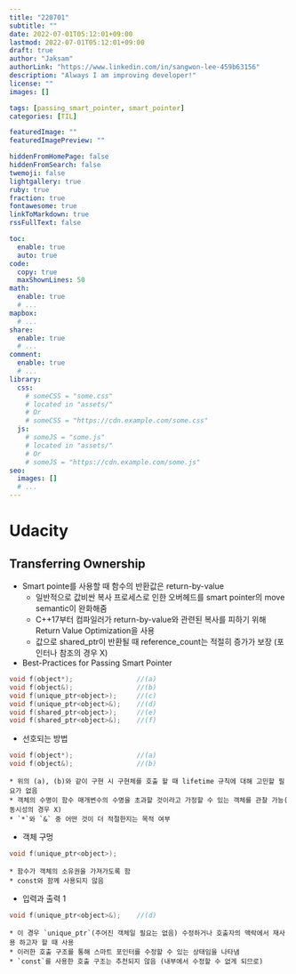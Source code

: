 ```yaml
---
title: "220701"
subtitle: ""
date: 2022-07-01T05:12:01+09:00
lastmod: 2022-07-01T05:12:01+09:00
draft: true
author: "Jaksam"
authorLink: "https://www.linkedin.com/in/sangwon-lee-459b63156"
description: "Always I am improving developer!"
license: ""
images: []

tags: [passing_smart_pointer, smart_pointer]
categories: [TIL]

featuredImage: ""
featuredImagePreview: ""

hiddenFromHomePage: false
hiddenFromSearch: false
twemoji: false
lightgallery: true
ruby: true
fraction: true
fontawesome: true
linkToMarkdown: true
rssFullText: false

toc:
  enable: true
  auto: true
code:
  copy: true
  maxShownLines: 50
math:
  enable: true
  # ...
mapbox:
  # ...
share:
  enable: true
  # ...
comment:
  enable: true
  # ...
library:
  css:
    # someCSS = "some.css"
    # located in "assets/"
    # Or
    # someCSS = "https://cdn.example.com/some.css"
  js:
    # someJS = "some.js"
    # located in "assets/"
    # Or
    # someJS = "https://cdn.example.com/some.js"
seo:
  images: []
  # ...
---
```


<!--more-->
# Udacity
## Transferring Ownership
* Smart pointe를 사용할 때 함수의 반환값은 return-by-value
	* 일반적으로 값비싼 복사 프로세스로 인한 오버헤드를 smart pointer의 move semantic이 완화해줌
	* C++17부터 컴파일러가 return-by-value와 관련된 복사를 피하기 위해 Return Value Optimization을 사용
	* 값으로 shared_ptr이 반환될 때 reference_count는 적절히 증가가 보장 (포인터나 참조의 경우 X)
* Best-Practices for Passing Smart Pointer
```cpp
void f(object*);				//(a)
void f(object&);				//(b)
void f(unique_ptr<object>);		//(c)
void f(unique_ptr<object>&);	//(d)
void f(shared_ptr<object>);		//(e)
void f(shared_ptr<object>&);	//(f)
```

* 선호되는 방법
```cpp
void f(object*);				//(a)
void f(object&);				//(b)
```
	* 위의 (a), (b)와 같이 구현 시 구현체를 호출 할 때 lifetime 규칙에 대해 고민할 필요가 없음
	* 객체의 수명이 함수 매개변수의 수명을 초과할 것이라고 가정할 수 있는 객체를 관찰 가능( 동시성의 경우 X)
	* `*`와 `&` 중 어떤 것이 더 적절한지는 목적 여부
* 객체 구멍
```cpp
void f(unique_ptr<object>);
```
	* 함수가 객체의 소유권을 가져가도록 함
	* const와 함께 사용되지 않음

* 입력과 출력 1
```cpp
void f(unique_ptr<object>&);	//(d)
```
	* 이 경우 `unique_ptr`(주어진 객체일 필요는 없음) 수정하거나 호출자의 맥락에서 재사용 하고자 할 때 사용
	* 이러한 호출 구조를 통해 스마트 포인터를 수정할 수 있는 상태임을 나타냄
	* `const`를 사용한 호출 구조는 추천되지 않음 (내부에서 수정할 수 없게 되므로)
